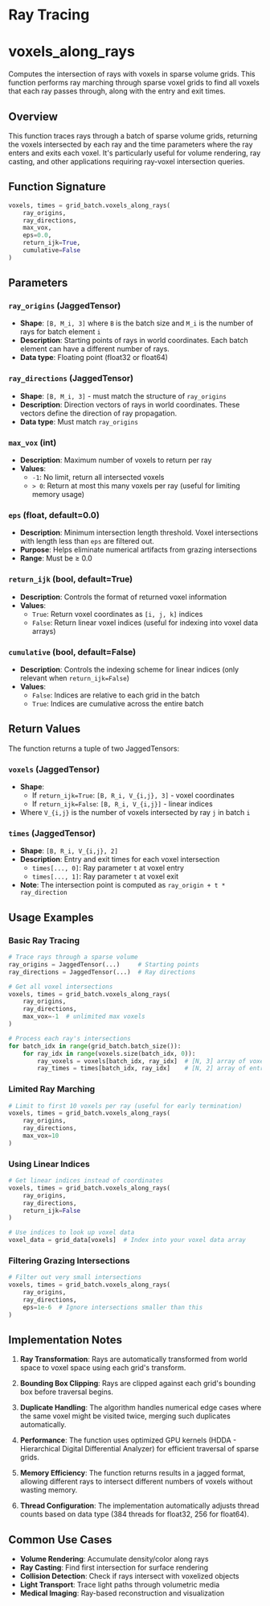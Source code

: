 # Ray Tracing

# voxels_along_rays

Computes the intersection of rays with voxels in sparse volume grids. This function performs ray marching through sparse voxel grids to find all voxels that each ray passes through, along with the entry and exit times.

## Overview

This function traces rays through a batch of sparse volume grids, returning the voxels intersected by each ray and the time parameters where the ray enters and exits each voxel. It's particularly useful for volume rendering, ray casting, and other applications requiring ray-voxel intersection queries.

## Function Signature

```python
voxels, times = grid_batch.voxels_along_rays(
    ray_origins,
    ray_directions,
    max_vox,
    eps=0.0,
    return_ijk=True,
    cumulative=False
)
```

## Parameters

### `ray_origins` (JaggedTensor)
- **Shape**: `[B, M_i, 3]` where `B` is the batch size and `M_i` is the number of rays for batch element `i`
- **Description**: Starting points of rays in world coordinates. Each batch element can have a different number of rays.
- **Data type**: Floating point (float32 or float64)

### `ray_directions` (JaggedTensor)
- **Shape**: `[B, M_i, 3]` - must match the structure of `ray_origins`
- **Description**: Direction vectors of rays in world coordinates. These vectors define the direction of ray propagation.
- **Data type**: Must match `ray_origins`

### `max_vox` (int)
- **Description**: Maximum number of voxels to return per ray
- **Values**:
  - `-1`: No limit, return all intersected voxels
  - `> 0`: Return at most this many voxels per ray (useful for limiting memory usage)

### `eps` (float, default=0.0)
- **Description**: Minimum intersection length threshold. Voxel intersections with length less than `eps` are filtered out.
- **Purpose**: Helps eliminate numerical artifacts from grazing intersections
- **Range**: Must be ≥ 0.0

### `return_ijk` (bool, default=True)
- **Description**: Controls the format of returned voxel information
- **Values**:
  - `True`: Return voxel coordinates as `[i, j, k]` indices
  - `False`: Return linear voxel indices (useful for indexing into voxel data arrays)

### `cumulative` (bool, default=False)
- **Description**: Controls the indexing scheme for linear indices (only relevant when `return_ijk=False`)
- **Values**:
  - `False`: Indices are relative to each grid in the batch
  - `True`: Indices are cumulative across the entire batch

## Return Values

The function returns a tuple of two JaggedTensors:

### `voxels` (JaggedTensor)
- **Shape**:
  - If `return_ijk=True`: `[B, R_i, V_{i,j}, 3]` - voxel coordinates
  - If `return_ijk=False`: `[B, R_i, V_{i,j}]` - linear indices
- Where `V_{i,j}` is the number of voxels intersected by ray `j` in batch `i`

### `times` (JaggedTensor)
- **Shape**: `[B, R_i, V_{i,j}, 2]`
- **Description**: Entry and exit times for each voxel intersection
  - `times[..., 0]`: Ray parameter `t` at voxel entry
  - `times[..., 1]`: Ray parameter `t` at voxel exit
- **Note**: The intersection point is computed as `ray_origin + t * ray_direction`

## Usage Examples

### Basic Ray Tracing
```python
# Trace rays through a sparse volume
ray_origins = JaggedTensor(...)     # Starting points
ray_directions = JaggedTensor(...)  # Ray directions

# Get all voxel intersections
voxels, times = grid_batch.voxels_along_rays(
    ray_origins,
    ray_directions,
    max_vox=-1  # unlimited max voxels
)

# Process each ray's intersections
for batch_idx in range(grid_batch.batch_size()):
    for ray_idx in range(voxels.size(batch_idx, 0)):
        ray_voxels = voxels[batch_idx, ray_idx]  # [N, 3] array of voxel coords
        ray_times = times[batch_idx, ray_idx]    # [N, 2] array of entry/exit times
```

### Limited Ray Marching
```python
# Limit to first 10 voxels per ray (useful for early termination)
voxels, times = grid_batch.voxels_along_rays(
    ray_origins,
    ray_directions,
    max_vox=10
)
```

### Using Linear Indices
```python
# Get linear indices instead of coordinates
voxels, times = grid_batch.voxels_along_rays(
    ray_origins,
    ray_directions,
    return_ijk=False
)

# Use indices to look up voxel data
voxel_data = grid_data[voxels]  # Index into your voxel data array
```

### Filtering Grazing Intersections
```python
# Filter out very small intersections
voxels, times = grid_batch.voxels_along_rays(
    ray_origins,
    ray_directions,
    eps=1e-6  # Ignore intersections smaller than this
)
```

## Implementation Notes

1. **Ray Transformation**: Rays are automatically transformed from world space to voxel space using each grid's transform.

2. **Bounding Box Clipping**: Rays are clipped against each grid's bounding box before traversal begins.

3. **Duplicate Handling**: The algorithm handles numerical edge cases where the same voxel might be visited twice, merging such duplicates automatically.

4. **Performance**: The function uses optimized GPU kernels (HDDA - Hierarchical Digital Differential Analyzer) for efficient traversal of sparse grids.

5. **Memory Efficiency**: The function returns results in a jagged format, allowing different rays to intersect different numbers of voxels without wasting memory.

6. **Thread Configuration**: The implementation automatically adjusts thread counts based on data type (384 threads for float32, 256 for float64).

## Common Use Cases

- **Volume Rendering**: Accumulate density/color along rays
- **Ray Casting**: Find first intersection for surface rendering
- **Collision Detection**: Check if rays intersect with voxelized objects
- **Light Transport**: Trace light paths through volumetric media
- **Medical Imaging**: Ray-based reconstruction and visualization
